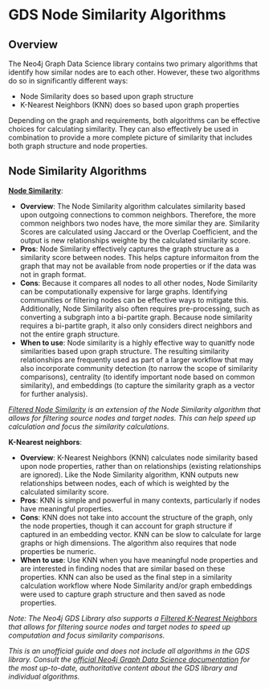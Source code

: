 # GDS Node Similarity Algorithms
## Overview
The Neo4j Graph Data Science library contains two primary algorithms that identify how similar nodes are to each other. However, these two algorithms do so in significantly different ways:
* Node Similarity does so based upon graph structure
* K-Nearest Neighbors (KNN) does so based upon graph properties

Depending on the graph and requirements, both algorithms can be effective choices for calculating similarity. They can also effectively be used in combination to provide a more complete picture of similarity that includes both graph structure and node properties.

## Node Similarity Algorithms
**[Node Similarity](https://neo4j.com/docs/graph-data-science/current/algorithms/node-similarity/)**:
   - **Overview**: The Node Similarity algorithm calculates similarity based upon outgoing connections to common neighbors. Therefore, the more common neighbors two nodes have, the more similar they are. Similarity Scores are calculated using Jaccard or the Overlap Coefficient, and the output is new relationships weighte by the calculated similarity score. 
   - **Pros**: Node Similarity effectively captures the graph structure as a similarity score between nodes. This helps capture informaiton from the graph that may not be available from node properties or if the data was not in graph format. 
   - **Cons**: Because it compares all nodes to all other nodes, Node Similarity can be computationally expensive for large graphs. Identifying communities or filtering nodes can be effective ways to mitigate this. Additionally, Node Similarity also often requires pre-processing, such as converting a subgraph into a bi-partite graph. Because node similarity requires a bi-partite graph, it also only considers direct neighbors and not the entire graph structure. 
   - **When to use**: Node similarity is a highly effective way to quanitfy node similarities based upon graph structure. The resulting similarity relationships are frequently used as part of a larger workflow that may also incorporate community detection (to narrow the scope of similarity comparisons), centrality (to identify important node based on common similarity), and embeddings (to capture the similarity graph as a vector for further analysis). 

   *[Filtered Node Similarity](https://neo4j.com/docs/graph-data-science/current/algorithms/alpha/filtered-node-similarity/) is an extension of the Node Similarity algorithm that allows for filtering source nodes and target nodes. This can help speed up calculation and focus the similarity calculations.* 

**K-Nearest neighbors**:
   - **Overview**: K-Nearest Neighbors (KNN) calculates node similarity based upon node properties, rather than on relationships (existing relationships are ignored). Like the Node Similarity algorithm, KNN outputs new relationships between nodes, each of which is weighted by the calculated similarity score. 
   - **Pros**: KNN is simple and powerful in many contexts, particularly if nodes have meaningful properties.
   - **Cons**: KNN does not take into account the structure of the graph, only the node properties, though it can account for graph structure if captured in an embedding vector. KNN can be slow to calculate for large graphs or high dimensions. The algorithm also requires that node properties be numeric. 
   - **When to use**: Use KNN when you have meaningful node properties and are interested in finding nodes that are similar based on these properties. KNN can also be used as the final step in a similarity calculation workflow where Node Similarity and/or graph embeddings were used to capture graph structure and then saved as node properties. 

 *Note: The Neo4j GDS Library also supports a [Filtered K-Nearest Neighbors](https://neo4j.com/docs/graph-data-science/current/algorithms/alpha/filtered-knn/) that allows for filtering source nodes and target nodes to speed up computation and focus similarity comparisons.* 

 *This is an unofficial guide and does not include all algorithms in the GDS library. Consult the [official Neo4j Graph Data Science documentation](https://neo4j.com/docs/graph-data-science/current/) for the most up-to-date, authoritative content about the GDS library and individual algorithms.*